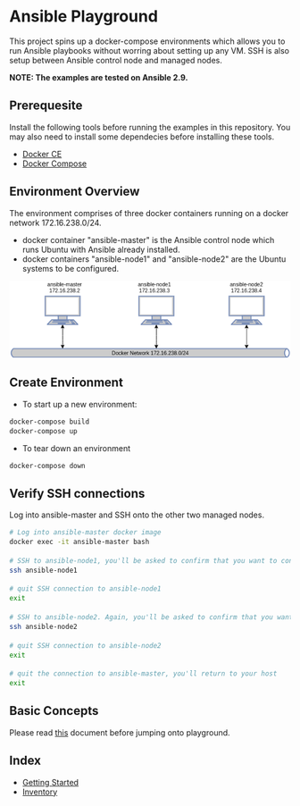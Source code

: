 # Ansible Playground
This project spins up a docker-compose environments which allows you to run Ansible playbooks without worring about setting up any VM. 
SSH is also setup between Ansible control node and managed nodes. 

**NOTE: The examples are tested on Ansible 2.9.**

## Prerequesite
Install the following tools before running the examples in this repository. You may also need to install some dependecies before installing these tools. 
* [Docker CE](https://docs.docker.com/engine/install/)
* [Docker Compose](https://docs.docker.com/compose/install/)

## Environment Overview
The environment comprises of three docker containers running on a docker network 172.16.238.0/24. 
* docker container "ansible-master" is the Ansible control node which runs Ubuntu with Ansible already installed.
* docker containers "ansible-node1" and "ansible-node2" are the Ubuntu systems to be configured.

![Ansible Playground Overview](./ansible-playground.png)

## Create Environment
* To start up a new environment:
```bash
docker-compose build
docker-compose up
```

* To tear down an environment
```bash
docker-compose down
```

## Verify SSH connections
Log into ansible-master and SSH onto the other two managed nodes.
```bash
# Log into ansible-master docker image
docker exec -it ansible-master bash

# SSH to ansible-node1, you'll be asked to confirm that you want to continue if you do this the first time.
ssh ansible-node1

# quit SSH connection to ansible-node1
exit

# SSH to ansible-node2. Again, you'll be asked to confirm that you want to continue if you do this the first time.
ssh ansible-node2

# quit SSH connection to ansible-node2
exit

# quit the connection to ansible-master, you'll return to your host
exit
```

## Basic Concepts
Please read [this](https://docs.ansible.com/ansible/latest/user_guide/basic_concepts.html) document before jumping onto playground. 


## Index
* [Getting Started](./playground/getting-started/README.md)
* [Inventory](./playground/inventory/README.md)
